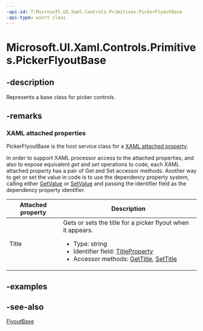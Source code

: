```yaml
---
-api-id: T:Microsoft.UI.Xaml.Controls.Primitives.PickerFlyoutBase
-api-type: winrt class
---
```


<!-- Class syntax.
public class PickerFlyoutBase : Windows.UI.Xaml.Controls.Primitives.FlyoutBase, Windows.UI.Xaml.Controls.Primitives.IPickerFlyoutBase, Windows.UI.Xaml.Controls.Primitives.IPickerFlyoutBaseOverrides
-->

# Microsoft.UI.Xaml.Controls.Primitives.PickerFlyoutBase

## -description
Represents a base class for picker controls.

## -remarks

### XAML attached properties

PickerFlyoutBase is the host service class for a [XAML attached property](/windows/uwp/xaml-platform/attached-properties-overview).

In order to support XAML processor access to the attached properties, and also to expose equivalent _get_ and _set_ operations to code, each XAML attached property has a pair of Get and Set accessor methods. Another way to get or set the value in code is to use the dependency property system, calling either [GetValue](/uwp/api/windows.ui.xaml.dependencyobject.getvalue(windows.ui.xaml.dependencyproperty)) or [SetValue](/uwp/api/windows.ui.xaml.dependencyobject.setvalue(windows.ui.xaml.dependencyproperty,system.object)) and passing the identifier field as the dependency property identifier.

| Attached property | Description |
| - | - |
| Title | Gets or sets  the title for a picker flyout when it appears.<ul><li>Type: string</li><li>Identifier field: <a href="/uwp/api/windows.ui.xaml.controls.primitives.pickerflyoutbase.titleproperty">TitleProperty</a></li><li>Accessor methods: <a href="/uwp/api/windows.ui.xaml.controls.primitives.pickerflyoutbase.gettitle">GetTitle</a>, <a href="/uwp/api/windows.ui.xaml.controls.primitives.pickerflyoutbase.settitle">SetTitle</a></li></ul>|

## -examples

## -see-also
[FlyoutBase](flyoutbase.md)

